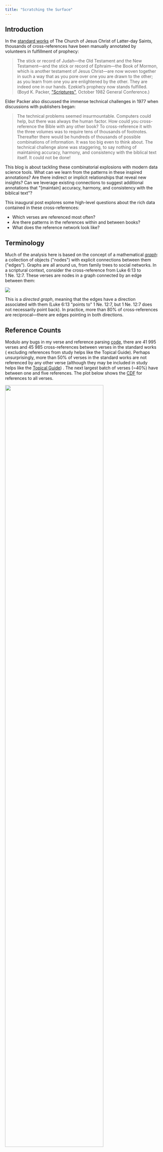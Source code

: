 ```yaml
---
title: "Scratching the Surface"
---
```


## Introduction

In the
[standard works](https://www.churchofjesuschrist.org/study/manual/gospel-topics/standard-works?lang=eng)
of The Church of Jesus Christ of Latter-day Saints, thousands of
cross-references have been manually annotated by volunteers in fulfillment of
prophecy:

> The stick or record of Judah—the Old Testament and the New Testament—and the 
stick or record of Ephraim—the Book of Mormon, which is another testament of 
Jesus Christ—are now woven together in such a way that as you pore over one you 
are drawn to the other; as you learn from one you are enlightened by the other. 
They are indeed one in our hands. Ezekiel’s prophecy now stands fulfilled. 
(Boyd K. Packer,
["Scriptures"](https://www.churchofjesuschrist.org/study/general-conference/1982/10/scriptures?lang=eng),
October 1982 General Conference.)

Elder Packer also discussed the immense technical challenges in 1977 when
discussions with publishers began:

> The technical problems seemed insurmountable. Computers could help, but there
was always the human factor. How could you cross-reference the Bible with any
other book? To cross-reference it with the three volumes was to require tens
of thousands of footnotes. Thereafter there would be hundreds of thousands of
possible combinations of information. It was too big even to think about. The
technical challenge alone was staggering, to say nothing of maintaining
accuracy, harmony, and consistency with the biblical text itself. It could not
be done!

This blog is about tackling these combinatorial explosions with modern data
science tools. What can we learn from the patterns in these inspired
annotations? Are there indirect or implicit relationships that reveal new
insights? Can we leverage existing connections to suggest additional annotations
that "\[maintain\] accuracy, harmony, and consistency with the biblical text"?

This inaugural post explores some high-level questions about the rich data
contained in these cross-references:

* Which verses are referenced most often?
* Are there patterns in the references within and between books?
* What does the reference network look like?

## Terminology

Much of the analysis here is based on the concept of a mathematical
[*graph*](https://en.wikipedia.org/wiki/Graph_(discrete_mathematics)): a
collection of objects ("nodes") with explicit connections between them
("edges"). Graphs are all around us, from family trees to social networks. In a
scriptural context, consider the cross-reference from Luke&nbsp;6:13 to
1&nbsp;Ne.&nbsp;12:7. These verses are nodes in a graph connected by an edge
between them:

![](/assets/2020-12-28/simple-graph.png)

This is a *directed graph*, meaning that the edges have a direction associated
with them (Luke&nbsp;6:13 "points to" 1&nbsp;Ne.&nbsp;12:7, but
1&nbsp;Ne.&nbsp;12:7 does not necessarily point back). In practice, more than
80% of cross-references are reciprocal—there are edges pointing in both
directions.

## Reference Counts

Modulo any bugs in my verse and reference parsing
[code](https://github.com/skearnes/scripture-graph), there are 41&nbsp;995
verses and 45&nbsp;985 cross-references between verses in the standard works (
excluding references from study helps like the Topical Guide). Perhaps
unsurprisingly, more than 50% of verses in the standard works are not referenced
by any other verse (although they may be included in study helps like the
[Topical Guide](https://www.churchofjesuschrist.org/study/scriptures/tg?lang=eng))
. The next largest batch of verses (~40%) have between one and five references.
The plot below shows the
[CDF](https://en.wikipedia.org/wiki/Cumulative_distribution_function)
for references to all verses.

<img alt="" style="width: 80%;" src="/assets/2020-12-28/count-cdf.png" />

The verses with the most references in each of the standard works are listed in
the table below. Note that the reference counts are for "incoming" edges
(the number of verses that reference this verse) rather than "outgoing" edges
(the number of verses that this verse references).

<table>
<thead>
  <tr>
    <th>Verse</th>
    <th>References</th>
  </tr>
</thead>
<tbody>
  <tr style="background-color: #f4cccc;">
    <td>Mal. 4:1</td>
    <td class="right">20</td>
  </tr>
  <tr style="background-color: #fce5cd;">
    <td>Rom. 1:16</td>
    <td class="right">13</td>
  </tr>
  <tr style="background-color: #fff2cc;">
    <td>1 Ne. 17:35</td>
    <td class="right">25</td>
  </tr>
  <tr style="background-color: #fff2cc;">
    <td>Hel. 12:3</td>
    <td class="right">25</td>
  </tr>
  <tr style="background-color: #d9ead3;">
    <td>D&amp;C 1:38</td>
    <td class="right">27</td>
  </tr>
  <tr style="background-color: #d9ead3;">
    <td>D&amp;C 17:1</td>
    <td class="right">27</td>
  </tr>
  <tr style="background-color: #cfe2f3;">
    <td>Moses 6:57</td>
    <td class="right">23</td>
  </tr>
</tbody>
</table>

The figure below shows the number of references to each of the standard works.
The "relative" reference count is also computed; this is the number of
references to a volume divided by the number of verses in that volume. A
relative count of 1.0 means that, on average, every verse in the volume is
referenced once. Notably, the Pearl of Great Price has the fewest references
among all the standard works (1435), but the highest number of references per
verse (2.3).

<img alt="" style="width: 80%;" src="/assets/2020-12-28/count-bar.png" />

## Reference Patterns

Now we turn to the relationships between the standard works and their books. If
we consider all pairs of standard works, we can construct a heatmap that shows
the reference counts from one volume to another. The diagonal (top left to
bottom right) reports the number of references from that volume to itself
(e.g. Luke 1:24 → Luke 2:5). The off-diagonal entries are read as (row, column)
pair; for example, the third entry in the first row shows the number of
references from the Old Testament to the Book of Mormon.

<img alt="" style="width: 60%;" src="/assets/2020-12-28/absolute-volumes.png" />

As before, we can also compute "relative" reference counts: the number of
references divided by the number of verses. Now we see that, on average, each
verse in the Book of Mormon is referenced 1.2 times by other verses in the Book
of Mormon and 0.03 times by verses in the Pearl of Great Price.

<img alt="" style="width: 60%;" src="/assets/2020-12-28/relative-volumes.png" />

We can also construct absolute and relative heat maps for all the books in
the standard works (note that the Doctrine and Covenants is treated as a single
book here). You can click on the images below to zoom in.

[![](/assets/2020-12-28/absolute-books.png)](/assets/2020-12-28/absolute-books.png)

[![](/assets/2020-12-28/relative-books.png)](/assets/2020-12-28/relative-books.png)

We can see some interesting patterns here. For instance, Mosiah and Alma tend to
reference each other, and 1&nbsp;Thes. is cited heavily by Acts. Digging deeper
into these heat maps is a good topic for future posts.

## The Cross-Reference Graph

Earlier, I showed a simple graph with two nodes and a single edge. We can scale
up and build a graph containing all verses and cross-references in the standard
works. If you thought the heat maps above were complicated, take a look at this:

[![](/assets/2020-12-28/graph.png)](/assets/2020-12-28/graph.png)

This is a bit overwhelming, but we can zoom in on one of the appendages to get a
better idea of the structure. The group of nodes below contains verses referring
to the temptation of Christ.

![](/assets/2020-12-28/graph-zoom.png)

There are a number of interesting algorithms that can be applied to this graph
to dive deeper into its underlying structure. This includes identifying hubs and
running algorithms like PageRank (used in Google search to assign importance to
web pages). Additionally, there are machine learning opportunities such as node
embedding and link prediction that can be used to propose new connections. Study
helps like the Topical Guide will eventually be added to the graph as well. As
with the heatmaps above, deeper exploration of this graph will be the subject of
future posts.

## Closing Thoughts

As you can see, we are just scratching the surface of the data presented here—we
haven't even considered the text yet! Much work remains to incorporate
additional references from study helps like the Topical Guide and the Index to
the Triple Combination.

This work is complementary to the
excellent [LDS Scripture Citation Index](https://scriptures.byu.edu/); that
project focuses on references to scripture by modern prophets and other church
leaders, while this project emphasizes relationships within and between
scriptures.

Using existing annotations as a starting point has pros and cons. For instance,
the existing annotations are numerous and inspired. However, they are also
incomplete; the topics in the Topical Guide, for instance, were selected from a
much larger list, and undoubtedly similar filtering was applied to the
cross-references between verses. This creates the possibility of supplementing
the existing references with additional annotations that can help to expand our
understanding of the scriptures and reveal new insights into their meaning. This
expansion and revelation are the ultimate goals of this project.

{:.note}
The code used for the analysis and figures in this post is available on
[GitHub](https://github.com/skearnes/scripture-graph). Additional images were
generated with Google Drawings and Cytoscape.

{:.note}
Updates:

* {:.note} **December 30,
  2020:** [Fixed a bug](https://github.com/skearnes/scripture-graph/pull/5)
  when parsing JST references that caused a number of self-edges to be formed.
  This changed the edge count in the cross-reference graph from 45&nbsp;880 to
  45&nbsp;786. This also resulted in many more ties in reference counts for the
  New Testament, so the table of the most cited verses was updated to show only
  the top-ranked verses rather than two from each volume.
* {:.note} **January 4,
  2021:** [Updated](https://github.com/skearnes/scripture-graph/pull/8)
  the reference parsing code to handle multiple verses in the same chapter (
  e.g. "1&nbsp;Ne.&nbsp;3:7,&nbsp;10" now creates edges to 1&nbsp;Ne.&nbsp;3:7
  and 1&nbsp;Ne.&nbsp;3:10). This changed the edge count from 45&nbsp;786 to
  45&nbsp;985.
  
[![Creative Commons License](https://i.creativecommons.org/l/by-sa/4.0/88x31.png)](http://creativecommons.org/licenses/by-sa/4.0/)

{:.note}
© Copyright 2020 Steven Kearnes. This work is licensed under a
[Creative Commons Attribution-ShareAlike 4.0 International License](http://creativecommons.org/licenses/by-sa/4.0/).
